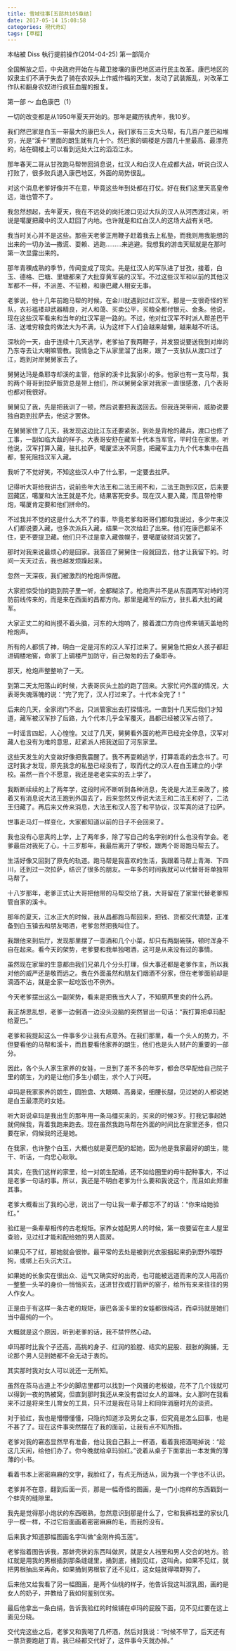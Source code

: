 ```yaml
---
title: 雪域往事[五部共105章结]
date: 2017-05-14 15:08:58
categories: 現代奇幻
tags: [草榴]
---
```

本帖被 Diss 執行提前操作(2014-04-25)
第一部简介

全国解放之后，中央政府开始在与藏卫接壤的康巴地区进行民主改革。康巴地区的奴隶主们不满于失去了骑在农奴头上作威作福的天堂，发动了武装叛乱，对改革工作队和翻身农奴进行疯狂血腥的报复。

第一部 ～ 血色康巴（1）

一切的改变都是从1950年夏天开始的。那年是藏历铁虎年，我10岁。

我们然巴家是白玉一带最大的康巴头人，我们家有三支大马帮，有几百户差巴和堆穷，光是“溪卡”里面的朗生就有几十个。然巴家的碉楼是方圆几十里最高、最漂亮的，站在碉楼上可以看到远处大江的滔滔江水。

那年春天二哥从甘孜跑马帮带回消息说，红汉人和白汉人在成都大战，听说白汉人打败了，很多败兵退入康巴地区，外面的局势很乱。

对这个消息老爹好像并不在意，毕竟这些年到处都在打仗。好在我们这里天高皇帝远，谁也管不了。

我忽然想起，去年夏天，我在不远处的岗托渡口见过大队的汉人从河西渡过来，听说是噶厦把藏中的汉人赶回了内地。也许就是和红白汉人的这场大战有关吧。

我当时关心并不是这些。那些天老爹正用鞭子赶着我去上私塾，而我则用我能想的出来的一切办法―撒谎、耍赖、逃跑………来逃避。我想我的游击天赋就是在那时第一次显露出来的。

那年青稞成熟的季节，传闻变成了现实。先是红汉人的军队进了甘孜，接着，白玉、德格、巴塘、里塘都来了大批穿黄军装的汉军。不过这些汉军和以前的其他汉军都不一样，不派差、不征粮，和康巴藏人相安无事。

老爹说，他十几年前跑马帮的时候，在金川就遇到过红汉军。那是一支很奇怪的军队，衣衫褴褛却武器精良，对人和蔼、买卖公平，买粮全都付银元、金条。他说，现在这些汉军看来和当年的红汉军是一路的。不过，他对红汉军不时派人帮差巴干活、送堆穷粮食的做法大为不满，认为这样下人们会越来越懒，越来越不听话。

深秋的一天，由于连续十几天逃学，老爹抽了我两鞭子，并发狠说要送我到对岸的乃东寺去让大喇嘛管教。我情急之下从家里溜了出来，跟了一支驮队从渡口过了江，跑到对岸舅舅家去了。

舅舅达玛是桑耶寺却溪的主管，他家的溪卡比我家小的多。他家也有一支马帮，我的两个哥哥到拉萨贩货总是带上他们，所以舅舅全家对我家一直很感激，几个表哥也都对我很好。

舅舅见了我，先是把我训了一顿，然后说要把我送回去。但我连哭带闹，威胁说要独自跑到拉萨去，他这才罢休。

在舅舅家住了几天，我发现这边比江东还要紧张，到处是背枪的藏兵，渡口也修了工事，一副如临大敌的样子。大表哥安舒在藏军十代本当军官，平时住在家里。听他说，汉军打算入藏，驻扎拉萨，噶厦坚决不同意，把藏军主力九个代本集中在昌都，誓死阻挡汉军入藏。

我听了不觉好笑，不知这些汉人中了什么邪，一定要去拉萨。

记得听大哥给我讲古，说前些年大法王和二法王闹不和，二法王跑到汉区，后来要回藏区，噶厦和大法王就是不允，结果客死安多。现在汉人要入藏，而且带枪带炮，噶厦肯定要和他们拼命的。

不过我并不觉的这是什么大不了的事，毕竟老爹和哥哥们都和我说过，多少年来汉人们都说要入藏，也多次派兵入藏，结果一次次给赶了出来。他们在康巴都呆不住，更不要提卫藏。他们只不过是拿入藏做幌子，要噶厦破财消灾罢了。

那时对我来说最烦心的是回家。我答应了舅舅住一段就回去，他才让我留下的。时间一天天过去，我也越发烦躁起来。

忽然一天深夜，我们被激烈的枪炮声惊醒。

大家担惊受怕的跑到院子里一听，全都糊涂了。枪炮声并不是从东面两军对峙的河防前线传来的，而是来在西面的昌都方向。那里是藏军的后方，驻扎着大批的藏军。

大家正丈二的和尚摸不着头脑，河东的大炮响了，接着渡口方向也传来铺天盖地的枪炮声。

所有的人都慌了神，明白一定是河东的汉人军打过来了。舅舅急忙把女人孩子都赶进碉楼地窖，命家丁上碉楼严加防守，自己匆匆的去了桑耶寺。

那天，枪炮声整整响了一天。

到第二天太阳落山的时候，大表哥灰头土脸的跑了回来。大家忙问外面的情况，大表哥失魂落魄的说：“完了完了，汉人打过来了。十代本全完了！”

后来的几天，全家闭门不出，只派管家出去打探情况。一直到十几天后我们才知道，藏军被汉军抄了后路，九个代本几乎全军覆灭，昌都已经被汉军占领了。

一时谣言四起，人心惶惶。又过了几天，舅舅看外面的枪声已经完全停息，汉军对藏人也没有为难的意思，赶紧派人把我送回了河东家里。

这些天发生的大变故好像把我震醒了。我不再耍赖逃学，打算乖乖的去念书了。可这时我才发现，原先我念的私塾已经没有了，取而代之的汉人在白玉建立的小学校。虽然一百个不愿意，我还是老老实实的去上学了。

我断断续续的上了两年学，这段时间不断听到各种消息，先说是大法王亲政了，接着又有消息说大法王跑到外国去了，后来忽然又传说大法王和二法王和好了，二法王归藏了。再后来又传来消息，大法王和汉人签了和平协议，汉军真的进了拉萨。

世事走马灯一样变化，大家都知道以前的日子不会回来了。

我也没有心思真的上学，上了两年多，除了写自己的名字别的什么也没有学会。老爹最后对我死了心，十三岁那年，我最后离开了学校，跟两个哥哥跑马帮去了。

生活好像又回到了原先的轨道。跑马帮是我喜欢的生活，我跟着马帮上青海、下四川，还到过一次拉萨，结识了很多的朋友。一年多的时间我就可以代替哥哥单独带马帮了。

十八岁那年，老爹正式让大哥把他带的马帮交给了我，大哥留在了家里代替老爹照管自家的溪卡。

那年的夏天，江水正大的时候，我从昌都跑马帮回来，把钱、货都交代清楚，正准备到白玉镇去和朋友喝酒，老爹忽然把我叫住了。

我跟他来到后厅，发现那里摆了一壶酒和几个小菜，却只有两副碗筷，顿时浑身不自在起来。看今天的架势，老爹要和我单独喝酒，这可是从来没有过的事情。

虽然现在家里的生意都由我们兄弟几个分头打理，但大事还都是老爹作主，所以我对他的威严还是敬而远之。我在外面虽然和朋友们烟酒不分家，但在老爹面前却是滴酒不沾，就是全家一起吃饭也不例外。

今天老爹摆出这么一副架势，看来是把我当大人了，不知葫芦里卖的什么药。

我正胡思乱想，老爹一边倒酒一边没头没脑的突然冒出一句话：“我打算把卓玛配给夏巴。”

老爹和我提起这么一件事多少让我有点意外。在我们那里，看一个头人的势力，不但要看他的马帮和溪卡，而且要看他家养的朗生，他们也是头人财产的重要的一部分。

因此，各个头人家生家养的女娃，一旦到了差不多的年岁，都会尽早配给自己院子里的朗生，为的是让他们多生小朗生，求个人丁兴旺。

卓玛是我家家养的朗生，圆脸盘、大眼睛、高鼻梁，细腰长腿，见过她的人都说她是白玉最漂亮的女娃。

听大哥说卓玛是我出生的那年用一条马缰买来的，买来的时候3岁。打我记事起她就伺候我，背着我跑来跑去。现在虽然我跑马帮在外面的时间比在家里还多，但只要在家，伺候我的还是她。

在我家，也许整个白玉，大概也就是夏巴配的起她，因为他是我家最好的朗生，能干、听话，一向忠心耿耿。

其实，在我们这样的家里，给一对朗生配婚，还不如给圈里的母牛配种事大，不过是老爹一句话的事。所以，我还是不明白老爹为什么要和我说这个，而且如此郑重其事。

老爹大概看出了我的心思，说出了一句让我一辈子都忘不了的话：“你来给她验红。”

验红是一条辈辈相传的古老规矩。家养女娃配男人的时候，第一夜要留在主人屋里查验，见过红才能和配给她的男人圆房。

如果见不了红，那她就会很惨。最平常的去处是被剥光衣服捆起来扔到野外喂野狗，或绑上石头沉大江。

如果她的长象实在很出众、运气又确实好的出奇，也可能被远道而来的汉人用高价―整整一头羊的身价―悄悄买去，送进甘孜或打箭炉的窑子，给所有来来往往的男人作女人。

正是由于有这样一条古老的规矩，康巴各溪卡里的女娃都很纯洁，而卓玛就是她们当中最纯的一个。

大概就是这个原因，听到老爹的话，我不禁怦然心动。

卓玛那时比我个子还高，高挑的身子、红润的脸膛、结实的屁股、鼓胀的胸脯，无论那个男人见到她都不会无动于衷的。

其实那时我对女人可以说还一无所知。

虽然在茶马古道上不少的脚店里都可以找到一个风骚的老板娘，花不了几个钱就可以得到一夜的热被窝，但直到那时我还从来没有尝过女人的滋味。女人那时在我看来不过是将来生儿育女的工具，只不过是我在马背上和同伴消磨时光的谈资。

对于验红，我也是懵懵懂懂，只隐约知道涉及男女之事，但究竟是怎么回事，也是不甚了了。现在这件事突然摆在了我的面前，让我有点不知所措。

老爹对我的窘态显然早有准备，他让我自己斟上一杯酒，看着我把酒喝掉说：“趁这几天闲，给他们办了。你今晚就给卓玛验红。”说着从桌子下面拿出一本发黄的薄薄的小书。

看着书本上密密麻麻的文字，我脸红了，有点无所适从，因为我一个字也不认识。

老爹并不在意，翻到后面一页，那是一幅奇怪的图画，是一门小炮样的东西戳到一个蚌壳的缝隙里。

我先是觉得那小炮状的东西眼熟，忽然意识到那是什么了，它和我裤裆里的家伙几乎一模一样，不过它后面画着密密麻麻的毛，而我的没有。

后来我才知道那幅图画名字叫做“金刚杵捣玉莲”。

老爹指着图告诉我，那蚌壳状的东西叫做屄，就是女人裆里和男人交合的地方。验红就是用我的男根插到那条缝缝里，捅到底，捅到见红，这叫肏。如果不见红，就把男根抽出来再肏。如果捅到男根软了还不见红，这女娃就得喂野狗了。

后来他又给我看了另一幅图画，是两个仙桃的样子，他告诉我这叫淑乳图，画的是女人的奶子，并教给了我如何鉴别优劣。

最后他拿出一条白绢，告诉我验红的时候铺在卓玛的屁股下面，见不见红要在这上面见分晓。

交代完这些之后，老爹又和我喝了几杯酒，然后对我说：“时候不早了，后天还有一票货要跑趟丁青。我已经都交代好了，这件事今天就办掉。”